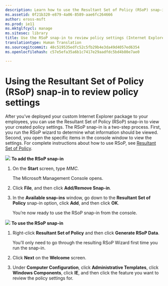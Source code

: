 ```yaml
---
description: Learn how to use the Resultant Set of Policy (RSoP) snap-in to view your policy settings.
ms.assetid: 0f21b320-e879-4a06-8589-aae6fc264666
author: eross-msft
ms.prod: ie11
ms.mktglfcycl: manage
ms.sitesec: library
title: Use the RSoP snap-in to review policy settings (Internet Explorer Administration Kit 11 for IT Pros)
translationtype: Human Translation
ms.sourcegitcommit: 48c519535edfc52c5fb29b4e3da49d4057ed6354
ms.openlocfilehash: c57e5efa35a6b1c7417e29aadfdc5bd4b80e7ae0

---
```


# Using the Resultant Set of Policy (RSoP) snap-in to review policy settings
After you’ve deployed your custom Internet Explorer package to your employees, you can use the Resultant Set of Policy (RSoP) snap-in to view your created policy settings. The RSoP snap-in is a two-step process. First, you run the RSoP wizard to determine what information should be viewed. Second, you open the specific items in the console window to view the settings. For complete instructions about how to use RSoP, see [Resultant Set of Policy](http://go.microsoft.com/fwlink/p/?LinkId=259479).

![](images/wedge.gif) **To add the RSoP snap-in**

1.  On the **Start** screen, type *MMC*.<p>
The Microsoft Management Console opens.

2.  Click **File**, and then click **Add/Remove Snap-in**.

3.  In the **Available snap-ins** window, go down to the **Resultant Set of Policy** snap-in option, click **Add**, and then click **OK**.<p>
You’re now ready to use the RSoP snap-in from the console.

![](images/wedge.gif) **To use the RSoP snap-in**

1.  Right-click **Resultant Set of Policy** and then click **Generate RSoP Data**.<p>
You’ll only need to go through the resulting RSoP Wizard first time you run the snap-in.

2.  Click **Next** on the **Welcome** screen.

3.  Under **Computer Configuration**, click **Administrative Templates**, click **Windows Components**, click **IE**, and then click the feature you want to review the policy settings for.

 

 








<!--HONumber=Jun16_HO4-->


